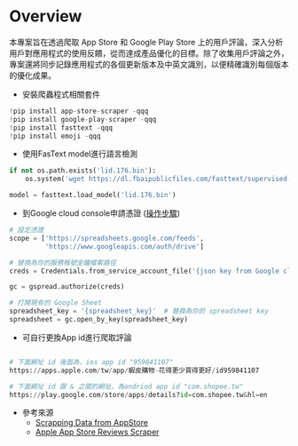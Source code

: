 # Overview

本專案旨在透過爬取 App Store 和 Google Play Store 上的用戶評論，深入分析用戶對應用程式的使用反饋，從而達成產品優化的目標。除了收集用戶評論之外，專案還將同步記錄應用程式的各個更新版本及中英文識別，以便精確識別每個版本的優化成果。

- 安裝爬蟲程式相關套件
```python
!pip install app-store-scraper -qqq
!pip install google-play-scraper -qqq
!pip install fasttext -qqq
!pip install emoji -qqq
```

- 使用FasText model進行語言檢測
```python
if not os.path.exists('lid.176.bin'):
    os.system('wget https://dl.fbaipublicfiles.com/fasttext/supervised-models/lid.176.bin')

model = fasttext.load_model('lid.176.bin')
```

- 到Google cloud console申請憑證 ([操作步驟](https://www.learncodewithmike.com/2020/08/python-write-to-google-sheet.html))
```python
# 設定憑證
scope = ['https://spreadsheets.google.com/feeds',
         'https://www.googleapis.com/auth/drive']

# 替換為你的服務帳號金鑰檔案路徑
creds = Credentials.from_service_account_file('{json key from Google cloud console}', scopes=scope)

gc = gspread.authorize(creds)

# 打開現有的 Google Sheet
spreadsheet_key = '{spreadsheet_key}'  # 替換為你的 spreadsheet key
spreadsheet = gc.open_by_key(spreadsheet_key)
```

- 可自行更換App id進行爬取評論
```python

# 下面網址 id 後面為，ios app id "959841107"
https://apps.apple.com/tw/app/蝦皮購物-花得更少買得更好/id959841107

# 下面網址 id 跟 & 之間的網址，為andriod app id "com.shopee.tw"
https://play.google.com/store/apps/details?id=com.shopee.tw&hl=en
```

- 參考來源
    - [Scrapping Data from AppStore](https://medium.com/@amaliaazizah160199/scrapping-data-from-appstore-1946773f0b9f)
    - [Apple App Store Reviews Scraper](https://github.com/glennfang/apple-app-reviews-scraper/tree/main)
